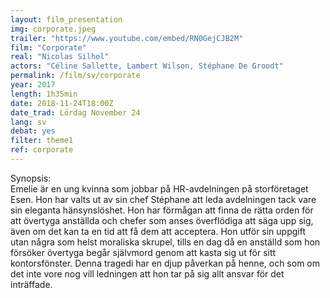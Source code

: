 ```yaml
---
layout: film_presentation
img: corporate.jpeg
trailer: "https://www.youtube.com/embed/RN0GejCJB2M"
film: "Corporate"
real: "Nicolas Silhol"
actors: "Céline Sallette, Lambert Wilson, Stéphane De Groodt"
permalink: /film/sv/corporate
year: 2017
length: 1h35min
date: 2018-11-24T18:00Z
date_trad: Lördag November 24
lang: sv
debat: yes
filter: theme1
ref: corporate
---
```



<span class="name"> Synopsis:</span> <br/>
<span class="resumefilm"> Emelie är en ung kvinna som jobbar på HR-avdelningen på storföretaget Esen. Hon har valts ut av sin chef Stéphane att leda avdelningen tack vare sin eleganta hänsynslöshet. Hon har förmågan att finna de rätta orden för att övertyga anställda och chefer som anses överflödiga att säga upp sig, även om det kan ta en tid att få dem att acceptera. Hon utför sin uppgift utan några som helst moraliska skrupel, tills en dag då en anställd som hon försöker övertyga begår självmord genom att kasta sig ut för sitt kontorsfönster. Denna tragedi har en djup påverkan på henne, och som om det inte vore nog vill ledningen att hon tar på sig allt ansvar för det inträffade. </span>
